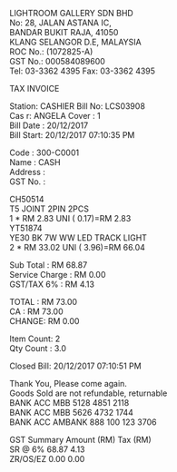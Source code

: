 LIGHTROOM GALLERY SDN BHD  
No: 28, JALAN ASTANA IC,  
BANDAR BUKIT RAJA, 41050  
KLANG SELANGOR D.E, MALAYSIA  
ROC No.: (1072825-A)  
GST No.: 000584089600  
Tel: 03-3362 4395 Fax: 03-3362 4395  

TAX INVOICE  

Station: CASHIER Bill No: LCS03908  
Cas r: ANGELA Cover : 1  
Bill Date : 20/12/2017  
Bill Start: 20/12/2017 07:10:35 PM  

Code : 300-C0001  
Name : CASH  
Address :  
GST No. :  

CH50514  
T5 JOINT 2PIN 2PCS  
1 * RM 2.83 UNI ( 0.17)=RM 2.83  
YT51874  
YE30 BK 7W WW LED TRACK LIGHT  
2 * RM 33.02 UNI ( 3.96)=RM 66.04  

Sub Total : RM 68.87  
Service Charge : RM 0.00  
GST/TAX 6% : RM 4.13  

TOTAL : RM 73.00  
CA : RM 73.00  
CHANGE: RM 0.00  

Item Count: 2  
Qty Count : 3.0  

Closed Bill: 20/12/2017 07:10:51 PM  

Thank You, Please come again.  
Goods Sold are not refundable, returnable  
BANK ACC MBB 5128 4851 2118  
BANK ACC MBB 5626 4732 1744  
BANK ACC AMBANK 888 100 123 3706  

GST Summary Amount (RM) Tax (RM)  
SR @ 6% 68.87 4.13  
ZR/OS/EZ 0.00 0.00
